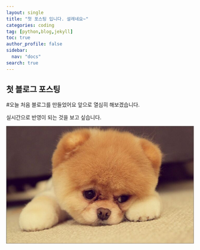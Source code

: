 ```yaml
---
layout: single
title: "첫 포스팅 입니다. 설레네요~"
categories: coding
tag: [python,blog,jekyll]
toc: true
author_profile: false
sidebar:
  nav: "docs"
search: true
---
```


## 첫 블로그 포스팅



#오늘 처음 블로그를 만들었어요
앞으로 열심히 해보겠습니다.

실시간으로 반영이 되는 것을 보고 싶습니다.

![다운로드](../images/2021-10-16-first/다운로드-16343890322491.jpg)
